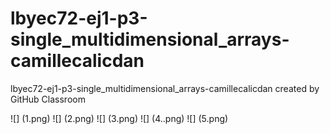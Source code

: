 # lbyec72-ej1-p3-single_multidimensional_arrays-camillecalicdan
lbyec72-ej1-p3-single_multidimensional_arrays-camillecalicdan created by GitHub Classroom
 
![] (1.png)
![] (2.png)
![] (3.png)
![] (4..png)
![] (5.png)
